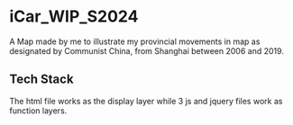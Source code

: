 # iCar_WIP_S2024
A Map made by me to illustrate my provincial movements in map as designated by Communist China, from Shanghai between 2006 and 2019.
## Tech Stack
The html file works as the display layer while 3 js and jquery files work as function layers.
